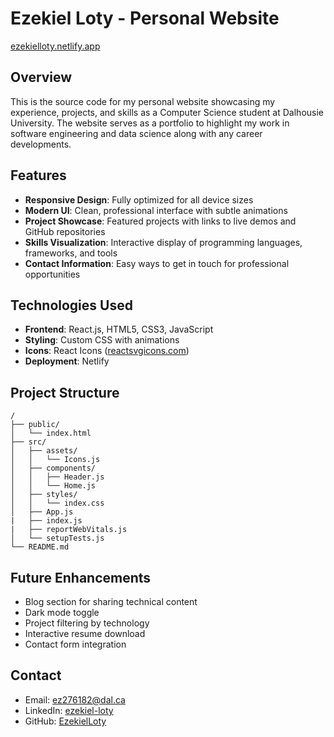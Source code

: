 # Ezekiel Loty - Personal Website 
[ezekielloty.netlify.app
](https://ezekielloty.netlify.app/)
## Overview

This is the source code for my personal website showcasing my experience, projects, and skills as a Computer Science student at Dalhousie University. The website serves as a portfolio to highlight my work in software engineering and data science along with any career developments.

## Features

- **Responsive Design**: Fully optimized for all device sizes
- **Modern UI**: Clean, professional interface with subtle animations
- **Project Showcase**: Featured projects with links to live demos and GitHub repositories
- **Skills Visualization**: Interactive display of programming languages, frameworks, and tools
- **Contact Information**: Easy ways to get in touch for professional opportunities

## Technologies Used

- **Frontend**: React.js, HTML5, CSS3, JavaScript
- **Styling**: Custom CSS with animations
- **Icons**: React Icons ([reactsvgicons.com](https://reactsvgicons.com/))
- **Deployment**: Netlify

## Project Structure

```
/
├── public/
│   └── index.html
├── src/
│   ├── assets/
│   │   └── Icons.js
│   ├── components/
│   │   ├── Header.js
│   │   └── Home.js
│   ├── styles/
│   │   └── index.css
│   ├── App.js
|   ├── index.js
|   ├── reportWebVitals.js
│   └── setupTests.js
└── README.md
```

## Future Enhancements

- Blog section for sharing technical content
- Dark mode toggle
- Project filtering by technology
- Interactive resume download
- Contact form integration

## Contact

- Email: ez276182@dal.ca
- LinkedIn: [ezekiel-loty](https://linkedin.com/in/ezekiel-loty)
- GitHub: [EzekielLoty](https://github.com/EzekielLoty)
